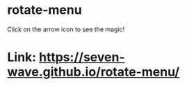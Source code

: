 # rotate-menu
Click on the arrow icon to see the magic!

# Link: https://seven-wave.github.io/rotate-menu/
